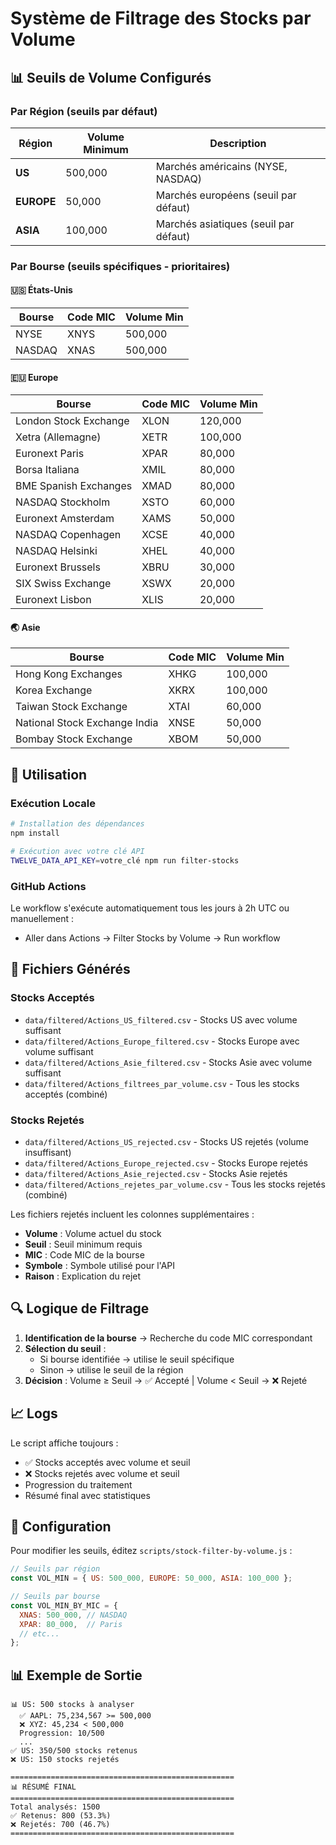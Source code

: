 # Système de Filtrage des Stocks par Volume

## 📊 Seuils de Volume Configurés

### Par Région (seuils par défaut)
| Région | Volume Minimum | Description |
|--------|---------------|-------------|
| **US** | 500,000 | Marchés américains (NYSE, NASDAQ) |
| **EUROPE** | 50,000 | Marchés européens (seuil par défaut) |
| **ASIA** | 100,000 | Marchés asiatiques (seuil par défaut) |

### Par Bourse (seuils spécifiques - prioritaires)

#### 🇺🇸 États-Unis
| Bourse | Code MIC | Volume Min |
|--------|----------|------------|
| NYSE | XNYS | 500,000 |
| NASDAQ | XNAS | 500,000 |

#### 🇪🇺 Europe
| Bourse | Code MIC | Volume Min |
|--------|----------|------------|
| London Stock Exchange | XLON | 120,000 |
| Xetra (Allemagne) | XETR | 100,000 |
| Euronext Paris | XPAR | 80,000 |
| Borsa Italiana | XMIL | 80,000 |
| BME Spanish Exchanges | XMAD | 80,000 |
| NASDAQ Stockholm | XSTO | 60,000 |
| Euronext Amsterdam | XAMS | 50,000 |
| NASDAQ Copenhagen | XCSE | 40,000 |
| NASDAQ Helsinki | XHEL | 40,000 |
| Euronext Brussels | XBRU | 30,000 |
| SIX Swiss Exchange | XSWX | 20,000 |
| Euronext Lisbon | XLIS | 20,000 |

#### 🌏 Asie
| Bourse | Code MIC | Volume Min |
|--------|----------|------------|
| Hong Kong Exchanges | XHKG | 100,000 |
| Korea Exchange | XKRX | 100,000 |
| Taiwan Stock Exchange | XTAI | 60,000 |
| National Stock Exchange India | XNSE | 50,000 |
| Bombay Stock Exchange | XBOM | 50,000 |

## 🚀 Utilisation

### Exécution Locale
```bash
# Installation des dépendances
npm install

# Exécution avec votre clé API
TWELVE_DATA_API_KEY=votre_clé npm run filter-stocks
```

### GitHub Actions
Le workflow s'exécute automatiquement tous les jours à 2h UTC ou manuellement :
- Aller dans Actions → Filter Stocks by Volume → Run workflow

## 📁 Fichiers Générés

### Stocks Acceptés
- `data/filtered/Actions_US_filtered.csv` - Stocks US avec volume suffisant
- `data/filtered/Actions_Europe_filtered.csv` - Stocks Europe avec volume suffisant
- `data/filtered/Actions_Asie_filtered.csv` - Stocks Asie avec volume suffisant
- `data/filtered/Actions_filtrees_par_volume.csv` - Tous les stocks acceptés (combiné)

### Stocks Rejetés
- `data/filtered/Actions_US_rejected.csv` - Stocks US rejetés (volume insuffisant)
- `data/filtered/Actions_Europe_rejected.csv` - Stocks Europe rejetés
- `data/filtered/Actions_Asie_rejected.csv` - Stocks Asie rejetés
- `data/filtered/Actions_rejetes_par_volume.csv` - Tous les stocks rejetés (combiné)

Les fichiers rejetés incluent les colonnes supplémentaires :
- **Volume** : Volume actuel du stock
- **Seuil** : Seuil minimum requis
- **MIC** : Code MIC de la bourse
- **Symbole** : Symbole utilisé pour l'API
- **Raison** : Explication du rejet

## 🔍 Logique de Filtrage

1. **Identification de la bourse** → Recherche du code MIC correspondant
2. **Sélection du seuil** :
   - Si bourse identifiée → utilise le seuil spécifique
   - Sinon → utilise le seuil de la région
3. **Décision** : Volume ≥ Seuil → ✅ Accepté | Volume < Seuil → ❌ Rejeté

## 📈 Logs

Le script affiche toujours :
- ✅ Stocks acceptés avec volume et seuil
- ❌ Stocks rejetés avec volume et seuil
- Progression du traitement
- Résumé final avec statistiques

## 🔧 Configuration

Pour modifier les seuils, éditez `scripts/stock-filter-by-volume.js` :

```javascript
// Seuils par région
const VOL_MIN = { US: 500_000, EUROPE: 50_000, ASIA: 100_000 };

// Seuils par bourse
const VOL_MIN_BY_MIC = {
  XNAS: 500_000, // NASDAQ
  XPAR: 80_000,  // Paris
  // etc...
};
```

## 📊 Exemple de Sortie

```
📊 US: 500 stocks à analyser
  ✅ AAPL: 75,234,567 >= 500,000
  ❌ XYZ: 45,234 < 500,000
  Progression: 10/500
  ...
✅ US: 350/500 stocks retenus
❌ US: 150 stocks rejetés

==================================================
📊 RÉSUMÉ FINAL
==================================================
Total analysés: 1500
✅ Retenus: 800 (53.3%)
❌ Rejetés: 700 (46.7%)
==================================================
```
